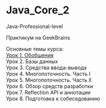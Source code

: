 # Java_Core_2
Java-Professional-level

Практикум на GeekBrains

Основные темы курса:<br>
[Урок 1. Обобщения ](https://github.com/magnusua/Java_Core_2/pull/1)<br>
Урок 2. Базы данных <br>
Урок 3. Средства ввода-вывода <br>
Урок 4. Многопоточность. Часть I <br>
Урок 5. Многопоточность. Часть II <br>
Урок 6. Обзор средств разработки <br>
Урок 7. Reflection API и аннотации <br>
Урок 8. Подготовка к собеседованию
